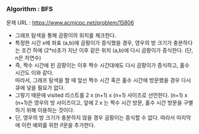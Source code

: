 ### Algorithm : BFS

문제 URL : https://www.acmicpc.net/problem/15806
<ul>
  <li>그래프 탐색을 통해 곰팡이의 위치를 체크한다.</li>
  <li>특정한 시간 x에 좌표 (a,b)에 곰팡이가 증식했을 경우, 영우의 방 크기가 충분하다는 조건 하에 (2*n)초가 지난 이후 같은 위치 (a,b)에 다시 곰팡이가 증식한다. (단, n은 자연수)</li>
  <li>즉, 짝수 시간에 핀 곰팡이는 이후 짝수 시간대에도 다시 곰팡이가 증식하고, 홀수 시간도 이와 같다. <br>따라서, 그래프 탐색을 할 때 앞선 짝수 시간 혹은 홀수 시간에 방문했을 경우 다시 큐에 넣을 필요가 없다. </li>
  <li>그렇기 때문에 visited 리스트를 2 x (n+1) x (n+1) 사이즈로 선언한다. (n+1) x (n+1)은 영우의 방 사이즈이고, 앞에 2 x 는 짝수 시간 방문, 홀수 시간 방문을 구별하기 위해 이용하는 것이다. </li>
  <li>단, 영우의 방 크기가 충분하지 않을 경우 곰팡이는 증식할 수 없다. 따라서 마지막에 이런 예외를 위한 if문을 추가한다.</li>
</ul>
 



